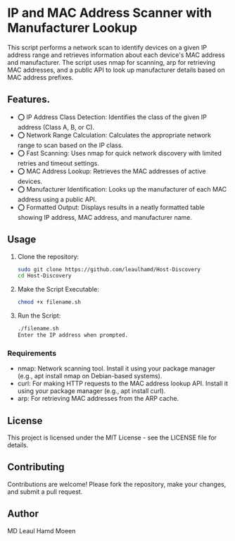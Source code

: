 # IP and MAC Address Scanner with Manufacturer Lookup
This script performs a network scan to identify devices on a given IP address range and retrieves information about each device's MAC address and manufacturer. The script uses nmap for scanning, arp for retrieving MAC addresses, and a public API to look up manufacturer details based on MAC address prefixes.

## Features.
- ⭕ IP Address Class Detection: Identifies the class of the given IP address (Class A, B, or C).
- ⭕ Network Range Calculation: Calculates the appropriate network range to scan based on the IP class.
- ⭕ Fast Scanning: Uses nmap for quick network discovery with limited retries and timeout settings.
- ⭕ MAC Address Lookup: Retrieves the MAC addresses of active devices.
- ⭕ Manufacturer Identification: Looks up the manufacturer of each MAC address using a public API.
- ⭕ Formatted Output: Displays results in a neatly formatted table showing IP address, MAC address, and manufacturer name.
  
## Usage

1. Clone the repository:

    ```bash
    sudo git clone https://github.com/leaulhamd/Host-Discovery
    cd Host-Discovery
    ```

2. Make the Script Executable:

    ```bash
    chmod +x filename.sh
    ```

3. Run the Script:

    ```bash
    ./filename.sh
    Enter the IP address when prompted.
    ```


### Requirements

- nmap: Network scanning tool. Install it using your package manager (e.g., apt install nmap on Debian-based systems).
- curl: For making HTTP requests to the MAC address lookup API. Install it using your package manager (e.g., apt install curl).
- arp: For retrieving MAC addresses from the ARP cache.

## License
This project is licensed under the MIT License - see the LICENSE file for details.

## Contributing
Contributions are welcome! Please fork the repository, make your changes, and submit a pull request.

## Author
MD Leaul Hamd Moeen

